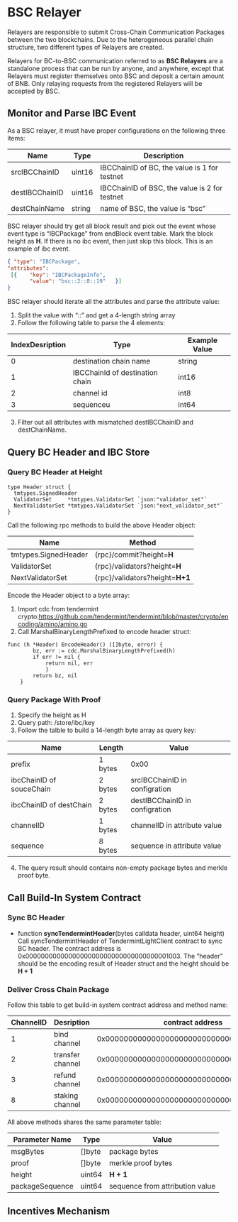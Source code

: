 # BSC Relayer
Relayers are responsible to submit Cross-Chain Communication Packages between the two blockchains. Due to the heterogeneous parallel chain structure, two different types of Relayers are created.

Relayers for BC-to-BSC communication referred to as **BSC Relayers** are a standalone process that can be run by anyone, and anywhere, except that Relayers must register themselves onto BSC and deposit a certain amount of BNB. Only relaying requests from the registered Relayers will be accepted by BSC.

## Monitor and Parse IBC Event
As a BSC relayer, it must have proper configurations on the following three items:

| Name | Type | Description |
| ---- | ---- | ----------- |
|    srcIBCChainID  |   uint16   |      IBCChainID of BC, the value is 1 for testnet       |
|destIBCChainID|uint16|IBCChainID of BSC, the value is 2 for testnet|
|destChainName|string|name of BSC, the value is “bsc”|

BSC relayer should try get all block result and pick out the event whose event type is “IBCPackage” from endBlock event table. Mark the block height as **H**. If there is no ibc event, then just skip this block. This is an example of ibc event.

```json
{ "type": "IBCPackage",
"attributes":
 [{    "key": "IBCPackageInfo",
       "value": "bsc::2::8::19"   }]
}

```

BSC relayer should iterate all the attributes and parse the attribute value:

1. Split the value with “::” and get a 4-length string array
2. Follow the following table to parse the 4 elements:

|IndexDesription|Type|Example Value|
| ---- | ---- | ----------- |
|0|destination chain name|string|bsc|
|1|IBCChainId of destination chain |int16|2|
|2|channel id|int8|8|
|3|sequenceu|int64|19|

3. Filter out all attributes with mismatched destIBCChainID and destChainName.

## Query BC Header and IBC Store
### Query BC Header at Height
```golang
type Header struct {
  tmtypes.SignedHeader
  ValidatorSet     *tmtypes.ValidatorSet `json:"validator_set"`
  NextValidatorSet *tmtypes.ValidatorSet `json:"next_validator_set"`
}
```

Call the following rpc methods to build the above Header object:

|Name|Method|
| ---- | ---- |
|tmtypes.SignedHeader|{rpc}/commit?height=**H**|
|ValidatorSet|{rpc}/validators?height=**H**|
|NextValidatorSet|{rpc}/validators?height=**H+1**|

Encode the Header object to a byte array:

1. Import cdc from tendermint crypto:https://github.com/tendermint/tendermint/blob/master/crypto/encoding/amino/amino.go
2. Call MarshalBinaryLengthPrefixed to encode header struct:
```golang
func (h *Header) EncodeHeader() ([]byte, error) {
		bz, err := cdc.MarshalBinaryLengthPrefixed(h)
		if err != nil {
			return nil, err
			}
		return bz, nil
	}
```

### Query Package With Proof
1. Specify the height as H
2. Query path: /store/ibc/key
3. Follow the talble to build a 14-length byte array as query key:

|Name|Length|Value|
| ---- | ---- | ------ |
|prefix|1 bytes|0x00|
|ibcChainID of souceChain|2 bytes|srcIBCChainID in configration|
|ibcChainID of destChain|2 bytes|destIBCChainID in configration|
|channelID|1 bytes|channelID in attribute value|
|sequence|8 bytes|sequence in attribute value|

4. The query result should contains non-empty package bytes and merkle proof byte.

## Call Build-In System Contract

### Sync BC Header
* function **syncTendermintHeader**(bytes calldata header, uint64 height)
Call syncTendermintHeader of TendermintLightClient contract to sync BC header. The contract address is 0x0000000000000000000000000000000000001003. The “header” should be the encoding result of Header struct and the height should be **H + 1**

### Deliver Cross Chain Package
Follow this table to get build-in system contract address and method name:

|ChannelID|Desription|contract address|Methods|
| ---- | ---- | ----------- |----|
|1|bind channel|0x0000000000000000000000000000000000001004|handleBindPackage|
|2|transfer channel|0x0000000000000000000000000000000000001004|handleTransferInPackage|
|3|refund channel|0x0000000000000000000000000000000000001004|handleRefundPackage|
|8|staking channel|0x0000000000000000000000000000000000001000|handlePackage|

All above methods shares the same parameter table:


|Parameter Name|Type|Value|
| ---- | ---- | ----------- |
|msgBytes|[]byte|package bytes|
|proof|[]byte|merkle proof bytes|
|height|uint64|**H + 1**|
|packageSequence|uint64|sequence from attribution value|

## Incentives Mechanism

